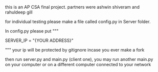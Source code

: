 this is an AP CSA final project.
partners were ashwin shiveram and rahuldeep gill

for individual testing please make a file called config.py in Server folder.

In config.py please put """

SERVER_IP = "{YOUR ADDRESS}"

"""
your ip will be protected by gitignore incase you ever make a fork

then run server.py and main.py (client one), you may run another main.py on your computer or on a different computer connected to your network